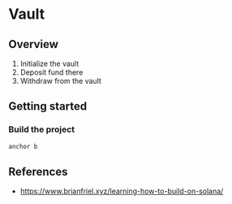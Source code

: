 # Vault

## Overview

1. Initialize the vault
2. Deposit fund there
3. Withdraw from the vault

## Getting started

### Build the project

```bash
anchor b
```

## References
- https://www.brianfriel.xyz/learning-how-to-build-on-solana/
